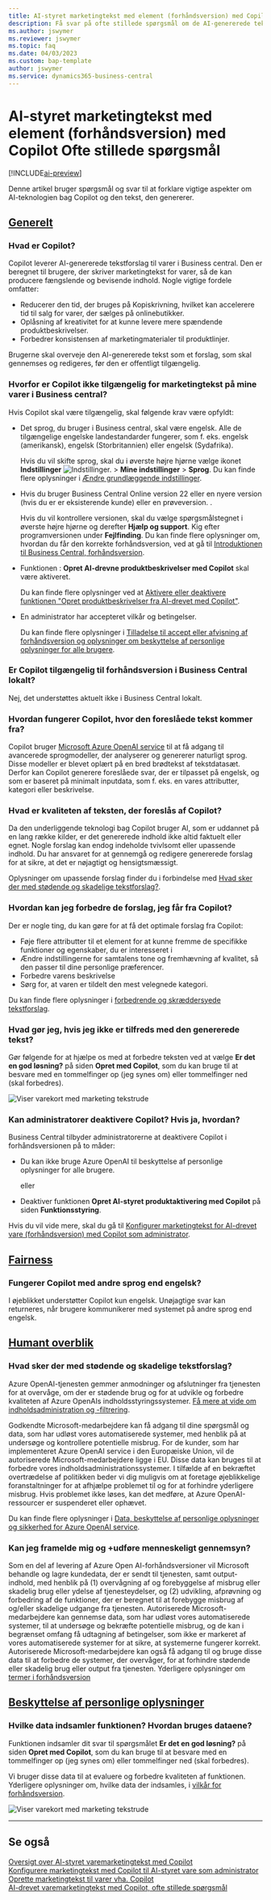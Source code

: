 ```yaml
---
title: AI-styret marketingtekst med element (forhåndsversion) med Copilot Ofte stillede spørgsmål
description: Få svar på ofte stillede spørgsmål om de AI-genererede tekstfunktioner med Copilot.
ms.author: jswymer
ms.reviewer: jswymer
ms.topic: faq
ms.date: 04/03/2023
ms.custom: bap-template
author: jswymer
ms.service: dynamics365-business-central
---
```


# <a name="ai-powered-item-marketing-text-preview-with-copilot-faq"></a>AI-styret marketingtekst med element (forhåndsversion) med Copilot Ofte stillede spørgsmål

[!INCLUDE[ai-preview](includes/ai-preview.md)]

Denne artikel bruger spørgsmål og svar til at forklare vigtige aspekter om AI-teknologien bag Copilot og den tekst, den genererer.

## [Generelt](#tab/general)

### <a name="what-is-copilot"></a>Hvad er Copilot?

Copilot leverer AI-genererede tekstforslag til varer i Business central. Den er beregnet til brugere, der skriver marketingtekst for varer, så de kan producere fængslende og bevisende indhold. Nogle vigtige fordele omfatter:

- Reducerer den tid, der bruges på Kopiskrivning, hvilket kan accelerere tid til salg for varer, der sælges på onlinebutikker.
- Oplåsning af kreativitet for at kunne levere mere spændende produktbeskrivelser.
- Forbedrer konsistensen af marketingmaterialer til produktlinjer.

Brugerne skal overveje den AI-genererede tekst som et forslag, som skal gennemses og redigeres, før den er offentligt tilgængelig.

### <a name="why-isnt-copilot-available-for-marketing-text-on-my-items-in-business-central"></a>Hvorfor er Copilot ikke tilgængelig for marketingtekst på mine varer i Business central?

Hvis Copilot skal være tilgængelig, skal følgende krav være opfyldt:

- Det sprog, du bruger i Business central, skal være engelsk. Alle de tilgængelige engelske landestandarder fungerer, som f. eks. engelsk (amerikansk), engelsk (Storbritannien) eller engelsk (Sydafrika).

  Hvis du vil skifte sprog, skal du i øverste højre hjørne vælge ikonet **Indstillinger** ![Indstillinger.](media/ui-experience/settings_icon_small.png "Ikonet Indstillinger for rollecenter") > **Mine indstillinger** > **Sprog**. Du kan finde flere oplysninger i [Ændre grundlæggende indstillinger](ui-change-basic-settings.md#language).
- Hvis du bruger Business Central Online version 22 eller en nyere version (hvis du er er eksisterende kunde) eller en prøveversion.  <!--**22.0.54157.54311 (Preview - Copilot edition)**-->.

   Hvis du vil kontrollere versionen, skal du vælge spørgsmålstegnet i øverste højre hjørne og derefter **Hjælp og support**. Kig efter programversionen under **Fejlfinding**. Du kan finde flere oplysninger om, hvordan du får den korrekte forhåndsversion, ved at gå til [Introduktionen til Business Central, forhåndsversion](ai-preview-getstarted.md).
- Funktionen : **Opret AI-drevne produktbeskrivelser med Copilot** skal være aktiveret.

   Du kan finde flere oplysninger ved at [Aktivere eller deaktivere funktionen "Opret produktbeskrivelser fra AI-drevet med Copilot"](enable-ai.md#enable-or-disable-the-create-ai-powered-product-descriptions-with-copilot-feature).
- En administrator har accepteret vilkår og betingelser.

   Du kan finde flere oplysninger i [Tilladelse til accept eller afvisning af forhåndsversion og oplysninger om beskyttelse af personlige oplysninger for alle brugere](enable-ai.md#consent-to-or-reject-the-preview-and-privacy-terms-and-conditions-for-all-users).

### <a name="is-copilot-available-for-preview-in-business-central-on-premises"></a>Er Copilot tilgængelig til forhåndsversion i Business Central lokalt?

Nej, det understøttes aktuelt ikke i Business Central lokalt.

### <a name="how-does-copilot-work-where-does-the-suggested-text-come-from"></a>Hvordan fungerer Copilot, hvor den foreslåede tekst kommer fra?

Copilot bruger [Microsoft Azure OpenAI service](/azure/cognitive-services/openai/overview) til at få adgang til avancerede sprogmodeller, der analyserer og genererer naturligt sprog. Disse modeller er blevet oplært på en bred brødtekst af tekstdatasæt. Derfor kan Copilot generere foreslåede svar, der er tilpasset på engelsk, og som er baseret på minimalt inputdata, som f. eks. en vares attributter, kategori eller beskrivelse. 

### <a name="whats-the-quality-of-the-text-suggested-by-copilot"></a>Hvad er kvaliteten af teksten, der foreslås af Copilot?

Da den underliggende teknologi bag Copilot bruger AI, som er uddannet på en lang række kilder, er det genererede indhold ikke altid faktuelt eller egnet. Nogle forslag kan endog indeholde tvivlsomt eller upassende indhold. Du har ansvaret for at gennemgå og redigere genererede forslag for at sikre, at det er nøjagtigt og hensigtsmæssigt.

Oplysninger om upassende forslag finder du i forbindelse med [Hvad sker der med stødende og skadelige tekstforslag?](/dynamics365/business-central/ai-faq?&tabs=oversight#whats-done-about-abusive-and-harmful-text-suggestions).

### <a name="how-can-i-improve-the-suggestions-i-get-from-copilot"></a>Hvordan kan jeg forbedre de forslag, jeg får fra Copilot?

Der er nogle ting, du kan gøre for at få det optimale forslag fra Copilot:

- Føje flere attributter til et element for at kunne fremme de specifikke funktioner og egenskaber, du er interesseret i
- Ændre indstillingerne for samtalens tone og fremhævning af kvalitet, så den passer til dine personlige præferencer.
- Forbedre varens beskrivelse
- Sørg for, at varen er tildelt den mest velegnede kategori.

Du kan finde flere oplysninger i [forbedrende og skræddersyede tekstforslag](item-marketing-text.md#improve-and-tailor-text-suggestions).

### <a name="what-if-im-not-satisfied-with-the-generated-text"></a>Hvad gør jeg, hvis jeg ikke er tilfreds med den genererede tekst?

Gør følgende for at hjælpe os med at forbedre teksten ved at vælge **Er det en god løsning?** på siden **Opret med Copilot**, som du kan bruge til at besvare med en tommelfinger op (jeg synes om) eller tommelfinger ned (skal forbedres).

![Viser varekort med marketing tekstrude](media/create-with-copilot-window-feedback.png)

### <a name="can-admins-disable-copilot-if-so-how"></a>Kan administratorer deaktivere Copilot? Hvis ja, hvordan?

Business Central tilbyder administratorerne at deaktivere Copilot i forhåndsversionen på to måder:

- Du kan ikke bruge Azure OpenAI til beskyttelse af personlige oplysninger for alle brugere.

  eller

- Deaktiver funktionen **Opret AI-styret produktaktivering med Copilot** på siden **Funktionsstyring**.

Hvis du vil vide mere, skal du gå til [Konfigurer marketingtekst for AI-drevet vare (forhåndsversion) med Copilot som administrator](enable-ai.md).

## [Fairness](#tab/fairness)

### <a name="does-copilot-work-with-languages-other-than-english"></a>Fungerer Copilot med andre sprog end engelsk?

I øjeblikket understøtter Copilot kun engelsk. Unøjagtige svar kan returneres, når brugere kommunikerer med systemet på andre sprog end engelsk.

## [Humant overblik](#tab/oversight)

### <a name="whats-done-about-abusive-and-harmful-text-suggestions"></a>Hvad sker der med stødende og skadelige tekstforslag?

Azure OpenAI-tjenesten gemmer anmodninger og afslutninger fra tjenesten for at overvåge, om der er stødende brug og for at udvikle og forbedre kvaliteten af Azure OpenAIs indholdsstyringssystemer. [Få mere at vide om indholdsadministration og -filtrering](/azure/cognitive-services/openai/concepts/content-filter).

Godkendte Microsoft-medarbejdere kan få adgang til dine spørgsmål og data, som har udløst vores automatiserede systemer, med henblik på at undersøge og kontrollere potentielle misbrug. For de kunder, som har implementeret Azure OpenAI service i den Europæiske Union, vil de autoriserede Microsoft-medarbejdere ligge i EU. Disse data kan bruges til at forbedre vores indholdsadministrationssystemer. I tilfælde af en bekræftet overtrædelse af politikken beder vi dig muligvis om at foretage øjeblikkelige foranstaltninger for at afhjælpe problemet til og for at forhindre yderligere misbrug. Hvis problemet ikke løses, kan det medføre, at Azure OpenAI-ressourcer er suspenderet eller ophævet.

Du kan finde flere oplysninger i [Data, beskyttelse af personlige oplysninger og sikkerhed for Azure OpenAI service](/legal/cognitive-services/openai/data-privacy#abuse-and-harmful-content-generation).

### <a name="can-i-opt-out-of-the-logging-and-human-review-process"></a>Kan jeg framelde mig og +udføre menneskeligt gennemsyn?

Som en del af levering af Azure Open AI-forhåndsversioner vil Microsoft behandle og lagre kundedata, der er sendt til tjenesten, samt output-indhold, med henblik på (1) overvågning af og forebyggelse af misbrug eller skadelig brug eller ydelse af tjenesteydelser, og (2) udvikling, afprøvning og forbedring af de funktioner, der er beregnet til at forebygge misbrug af og/eller skadelige udgange fra tjenesten. Autoriserede Microsoft-medarbejdere kan gennemse data, som har udløst vores automatiserede systemer, til at undersøge og bekræfte potentielle misbrug, og de kan i begrænset omfang få udtagning af betingelser, som ikke er markeret af vores automatiserede systemer for at sikre, at systemerne fungerer korrekt. Autoriserede Microsoft-medarbejdere kan også få adgang til og bruge disse data til at forbedre de systemer, der overvåger, for at forhindre stødende eller skadelig brug eller output fra tjenesten. Yderligere oplysninger om [termer i forhåndsversion](https://dynamics.microsoft.com/legaldocs/supp-dynamics365-preview/)

## [Beskyttelse af personlige oplysninger](#tab/privacy)

### <a name="what-data-does-the-capability-collect-how-is-the-data-used"></a>Hvilke data indsamler funktionen? Hvordan bruges dataene?

Funktionen indsamler dit svar til spørgsmålet **Er det en god løsning?** på siden **Opret med Copilot**, som du kan bruge til at besvare med en tommelfinger op (jeg synes om) eller tommelfinger ned (skal forbedres).

Vi bruger disse data til at evaluere og forbedre kvaliteten af funktionen. Yderligere oplysninger om, hvilke data der indsamles, i [vilkår for forhåndsversion](https://dynamics.microsoft.com/legaldocs/supp-dynamics365-preview/).

![Viser varekort med marketing tekstrude](media/create-with-copilot-window-feedback.png)

---

## <a name="see-also"></a>Se også

[Oversigt over AI-styret varemarketingtekst med Copilot](ai-overview.md)  
[Konfigurere marketingtekst med Copilot til AI-styret vare som administrator](enable-ai.md)  
[Oprette marketingtekst til varer vha. Copilot](item-marketing-text.md)  
[AI-drevet varemarketingtekst med Copilot, ofte stillede spørgsmål](ai-faq.md)  
